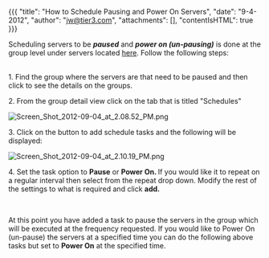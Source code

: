 {{{
  "title": "How to Schedule Pausing and Power On Servers",
  "date": "9-4-2012",
  "author": "jw@tier3.com",
  "attachments": [],
  "contentIsHTML": true
}}}

<p>Scheduling servers to be <em><strong>paused</strong></em> and <em><strong>power on (un-pausing)</strong></em> is done at the group level under servers located <a href="https://control.tier3.com/Servers">here</a>. Follow the following steps:</p>
<p>
  <br />1. Find the group where the servers are that need to be paused and then click to see the details on the groups.&nbsp;</p>
<p>2. From the group detail view click on the tab that is titled "Schedules"</p>
<p><img src="https://t3n.zendesk.com/attachments/token/5fewwdaxwhwd5wd/?name=Screen+Shot+2012-09-04+at+2.08.52+PM.png" alt="Screen_Shot_2012-09-04_at_2.08.52_PM.png" />
</p>
<p>3. Click on the button to add schedule tasks and the following will be displayed:</p>
<p><img src="https://t3n.zendesk.com/attachments/token/k8bjtxzdpyuemm2/?name=Screen+Shot+2012-09-04+at+2.10.19+PM.png" alt="Screen_Shot_2012-09-04_at_2.10.19_PM.png" />
</p>
<p>4. Set the task option to <strong>Pause</strong> or <strong>Power On. </strong>If you would like it to repeat on a regular interval then select from the repeat drop down. Modify the rest of the settings to what is required and click <strong>add.</strong>
</p>
<p><strong>&nbsp;</strong>
</p>
<p>At this point you have added a task to pause the servers in the group which will be executed at the frequency requested. If you would like to Power On (un-pause) the servers at a specified time you can do the following above tasks but set to <strong>Power On</strong>  at the specified time.&nbsp;</p>